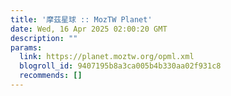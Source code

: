 ```yaml
---
title: '摩茲星球 :: MozTW Planet'
date: Wed, 16 Apr 2025 02:00:20 GMT
description: ""
params:
  link: https://planet.moztw.org/opml.xml
  blogroll_id: 9407195b8a3ca005b4b330aa02f931c8
  recommends: []
---
```

